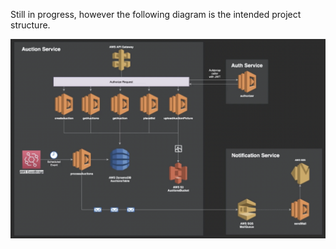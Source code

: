 Still in progress, however the following diagram is the intended project structure.

![Alt text](./project-structure.png?raw=true "Project structure")
